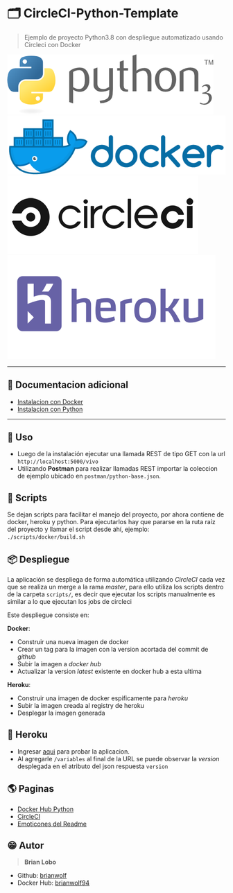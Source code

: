 # :card_index_dividers: CircleCI-Python-Template

> Ejemplo de proyecto Python3.8 con despliegue automatizado usando Circleci con Docker

![alt text](docs/img/python.png)
![alt text](docs/img/docker.png)
![alt text](docs/img/circleci.png)
![alt text](docs/img/heroku.png)

---

## :open_book: Documentacion adicional

* [Instalacion con Docker](docs/docker.md)
* [Instalacion con Python](docs/python.md)

---

## :tada: Uso

* Luego de la instalación ejecutar una llamada REST de tipo GET con la url `http://localhost:5000/vivo`
* Utilizando **Postman** para realizar llamadas REST importar la coleccion de ejemplo ubicado en `postman/python-base.json`.

## :scroll: Scripts

Se dejan scripts para facilitar el manejo del proyecto, por ahora contiene de docker, heroku y python.
Para ejecutarlos hay que pararse en la ruta raíz del proyecto y llamar el script desde ahí, ejemplo:
`./scripts/docker/build.sh`

## :package: Despliegue

La aplicación se despliega de forma automática utilizando *CircleCI* cada vez que se realiza un merge a la rama *master*,
para ello utiliza los scripts dentro de la carpeta `scripts/`, es decir que ejecutar los scripts manualmente es similar a lo que ejecutan los jobs de circleci

Este despliegue consiste en:

**Docker**:

* Construir una nueva imagen de docker
* Crear un tag para la imagen con la version acortada del commit de *github*
* Subir la imagen a *docker hub*
* Actualizar la version *latest* existente en docker hub a esta ultima

**Heroku**:

* Construir una imagen de docker espificamente para *heroku*
* Subir la imagen creada al registry de heroku
* Desplegar la imagen generada

## :money_with_wings: Heroku

* Ingresar [aqui](https://json-reportes-back-heroku.herokuapp.com/) para probar la aplicacion.
* Al agregarle `/variables` al final de la URL se puede observar la *version* desplegada
  en el atributo del json respuesta `version`

## :earth_americas: Paginas

* [Docker Hub Python](https://hub.docker.com/_/python)
* [CircleCI](https://circleci.com/)
* [Emoticones del Readme](https://github.com/ikatyang/emoji-cheat-sheet)

## :grin: Autor

> **Brian Lobo**

* Github: [brianwolf](https://github.com/brianwolf)
* Docker Hub:  [brianwolf94](https://hub.docker.com/u/brianwolf94)
